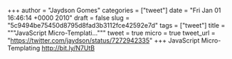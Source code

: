 
+++
author = "Jaydson Gomes"
categories = ["tweet"]
date = "Fri Jan 01 16:46:14 +0000 2010"
draft = false
slug = "5c9494be75450d8795d8fad3b3112fce42592e7d"
tags = ["tweet"]
title = """JavaScript Micro-Templati..."""
tweet = true
micro = true
tweet_url = "https://twitter.com/jaydson/status/7272942335"
+++
JavaScript Micro-Templating http://bit.ly/N7UtB
